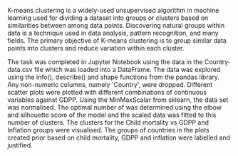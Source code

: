 K-means clustering is a widely-used unsupervised algorithm in machine learning used for dividing a dataset into groups or clusters based on similarities between among data points. Discovering natural groups within data is a technique used in data analysis, pattern recognition, and many fields. The primary objective of K-means clustering is to group similar data points into clusters and reduce variation within each cluster.

The task was completed in Jupyter Notebook using the data in the Country-data.csv file which was loaded into a DataFrame. The data was explored using the info(), describe() and shape functions from the pandas library. Any non-numeric columns, namely 'Country', were dropped. Different scatter plots were plotted with different combinations of continuous variables against GDPP. Using the MinMaxScalar from sklearn, the data set was normalised. The optimal number of was determined using the elbow and silhouette score of the model and the scaled data was fitted to this number of clusters. The clusters for the Child mortality vs GDPP and Inflation groups were visualised. The groups of countries in the plots created prior based on child mortality, GDPP and inflation were labelled and justified.
